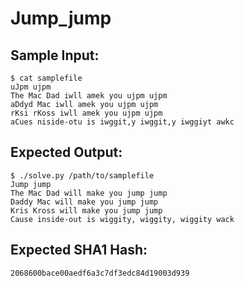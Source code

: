 # Jump_jump

## Sample Input:

```
$ cat samplefile
uJpm ujpm
The Mac Dad iwll amek you ujpm ujpm
aDdyd Mac iwll amek you ujpm ujpm
rKsi rKoss iwll amek you ujpm ujpm
aCues niside-otu is iwggit,y iwggit,y iwggiyt awkc
```
## Expected Output:

```
$ ./solve.py /path/to/samplefile
Jump jump
The Mac Dad will make you jump jump
Daddy Mac will make you jump jump
Kris Kross will make you jump jump
Cause inside-out is wiggity, wiggity, wiggity wack
```
## Expected SHA1 Hash:

```
2068600bace00aedf6a3c7df3edc84d19003d939
```
